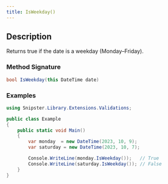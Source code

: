 ```yaml
---
title: IsWeekday()
---
```


## Description
Returns true if the date is a weekday (Monday–Friday).

### Method Signature

```csharp
bool IsWeekday(this DateTime date)
```

### Examples

```csharp
using Snipster.Library.Extensions.Validations;

public class Example
{
    public static void Main()
    {
        var monday  = new DateTime(2023, 10, 9);
        var saturday = new DateTime(2023, 10, 7);

        Console.WriteLine(monday.IsWeekday());   // True
        Console.WriteLine(saturday.IsWeekday()); // False
    }
}
```